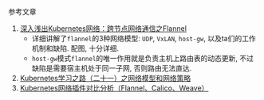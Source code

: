 参考文章

1. [深入浅出Kubernetes网络：跨节点网络通信之Flannel](https://cloud.tencent.com/developer/article/1450296)
    - 详细讲解了`flannel`的3种网络模型: `UDP`, `VxLAN`, `host-gw`, 以及ta们的工作机制和缺陷. 配图, 十分详细.
    - `host-gw`模式`flannel`的唯一作用就是负责主机上路由表的动态更新, 不过缺陷是需要宿主机处于同一子网, 否则路由无法直达. 
2. [Kubernetes学习之路（二十一）之网络模型和网络策略](https://www.cnblogs.com/linuxk/p/10517055.html)
3. [Kubernetes网络插件对比分析（Flannel、Calico、Weave）](https://network.51cto.com/art/201907/598970.htm)

